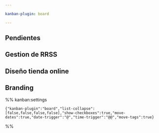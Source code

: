 ```yaml
---

kanban-plugin: board

---
```


## Pendientes



## Gestion de RRSS



## Diseño tienda online



## Branding





%% kanban:settings
```
{"kanban-plugin":"board","list-collapse":[false,false,false,false],"show-checkboxes":true,"move-dates":true,"date-trigger":"@","time-trigger":"@@","move-tags":true}
```
%%